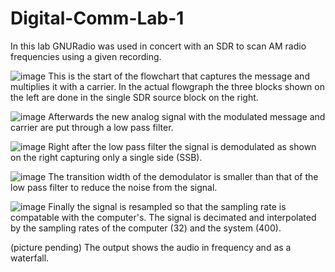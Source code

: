 # Digital-Comm-Lab-1

In this lab GNURadio was used in concert with an SDR to scan AM radio frequencies using a given recording.

![image](https://github.com/blee0730/Digital-Comm-Lab-1/assets/130094173/156fd18f-3daf-4ef1-8300-4607a5aaaa07)
This is the start of the flowchart that captures the message and multiplies it with a carrier. In the actual flowgraph the three blocks shown on the left are done in the single SDR source block on the right.

![image](https://github.com/blee0730/Digital-Comm-Lab-1/assets/130094173/9398ec91-670e-41ed-a4cf-323f869a87b5)
Afterwards the new analog signal with the modulated message and carrier are put through a low pass filter.

![image](https://github.com/blee0730/Digital-Comm-Lab-1/assets/130094173/0f6d6146-5212-4f67-99a2-b59eb62604a0)
Right after the low pass filter the signal is demodulated as shown on the right capturing only a single side (SSB).

![image](https://github.com/blee0730/Digital-Comm-Lab-1/assets/130094173/e04079f2-5356-48f5-96f8-72292f31c853)
The transition width of the demodulator is smaller than that of the low pass filter to reduce the noise from the signal.

![image](https://github.com/blee0730/Digital-Comm-Lab-1/assets/130094173/2a309b5f-2f32-45f4-90c3-26f0d7c3d14b)
Finally the signal is resampled so that the sampling rate is compatable with the computer's. The signal is decimated and interpolated by the sampling rates of the computer (32) and the system (400).

(picture pending)
The output shows the audio in frequency and as a waterfall.

